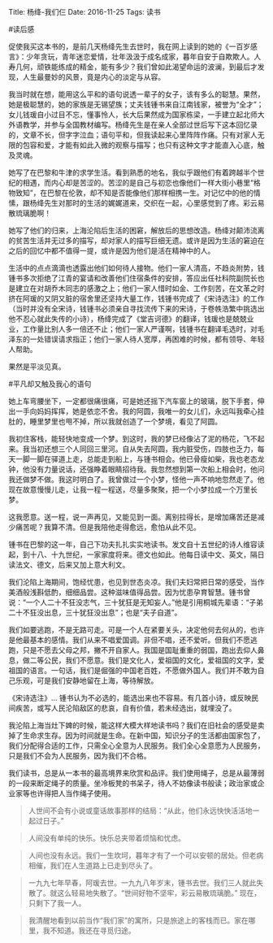 Title: 杨绛-我们仨
Date: 2016-11-25
Tags: 读书


#读后感

促使我买这本书的，是前几天杨绛先生去世时，我在网上读到的她的《一百岁感言》：少年贪玩，青年迷恋爱情，壮年汲汲于成名成家，暮年自安于自欺欺人。人寿几何，顽铁能练成的精金，能有多少？我们曾如此渴望命运的波澜，到最后才发现，人生最曼妙的风景，竟是内心的淡定与从容。

我当时就在想，能用这么平和的语句说透一辈子的女子，该有多么的聪慧。果然，她是极聪慧的，她的家族是无锡望族；丈夫钱锺书来自江南钱家，被誉为“全才”；女儿钱瑗自小过目不忘，懂事怜人，长大后果然成为国家栋梁，一手建立起北师大外语教学，并参与全国教材编写。杨绛先生是在亲人全部过世后写下这本回忆录的，文章不长，但字字泣血；语句平和，但我读起来心里阵阵作痛。只有对家人无限的包容和爱，才能有如此入微的观察与描写；也只有这种文字才能直入心底，触及灵魂。

她写了在巴黎和牛津的求学生活。看到熟悉的地名，我似乎跟他们有着跨越半个世纪的相遇，而内心却是苦涩的。苦涩的是自己与初恋也像他们一样大街小巷里“格物致知”，在巴黎在伦敦，却不知是否能像他们那样相携一生。对记忆中的他的情愫，跟杨绛先生对那时的生活的娓娓道来，交织在一起，心里感觉到了疼。彩云易散琉璃脆啊！

她写了他们的归来，上海沦陷后生活的困窘，解放后的思想改造。杨绛对颠沛流离的贫苦生活并无过多的描写，却对家人的描写巨细无遗。或许是因为生活的窘迫在之后的回忆中都不值得一提，或许是因为他们是活在精神中的人。

生活中的点点滴滴也透露出他们如何待人接物。他们一家人清高，不趋炎附势，钱锺书多次拒绝了江青的宴请和改善他们住宿条件的安排，答应出任社科院副院长也是建立在对胡乔木同志的感激之上；他们一家人惜时如金、工作刻苦，在文革之时挤在阿瑗的又阴又脏的宿舍里还坚持大量工作，钱锺书完成了《宋诗选注》的工作（当时并没有全宋诗，钱锺书必须亲自寻找流传下来的宋诗，于卷帙浩繁中挑选出他不忍心就此失传的小诗），杨绛完成了《堂吉诃德》的翻译，钱瑗也是兢兢业业，工作量比别人多一倍还不止；他们一家人严谨啊，钱锺书在翻译毛选时，对毛泽东的一处错误请求指正；他们一家人待人宽厚，再困难的时候，都有领导、年轻人帮助。

果然是平淡见真。

#平凡却又触及我心的语句

>
她上车弯腰坐下，一定都很痛很痛，可是她还摇下汽车窗上的玻璃，脱下手套，伸出一手向妈妈挥挥，她是依恋不舍。我的阿圆，我唯一的女儿们，永远叫我牵心挂肚的，睡里梦里也甩不掉，所以我就创造了一个梦境，看见了阿圆。
>
我初住客栈，能轻快地变成一个梦。到这时，我的梦已经像沾了泥的杨花，飞不起来。我当初还想三个人同回三里河。自从失去阿圆，我内脏受伤，四肢也乏力，每天一脚一脚在驿道上走，总能走到船上，与锺书相会。他已骨瘦如柴，我也老态龙钟，他没有力量说话，还强睁着眼睛招待我。我忽然想到第一次船上相会时，他问我还做梦不做。我这时明白了。我曾做过一个小梦，怪他一声不响地忽然走了。他现在故意慢慢儿走，让我一程一程送，尽量多聚聚，把一个小梦拉成一个万里长梦。
>
这我愿意。送一程，说一声再见，又能见到一面。离别拉得长，是增加痛苦还是减少痛苦呢？我算不清。但是我陪他走得愈远，愈怕从此不见。
>
锺书在巴黎的这一年，自己下功夫扎扎实实地读书。发文自十五世纪的诗人维容读起，到十八、十九世纪，一家家度将来。德文也如此。他每日读中文、英文，隔日读法文、德文，后来又加上意大利文。
>
我们沦陷上海期间，饱经忧患，也见到世态炎凉。我们夫妇常把日常的感受，当作美酒般浅斟低酌，细细品尝。这种滋味值得品尝。因为忧患孕育智慧。锺书曾说：“一个人二十不狂没志气，三十犹狂是无知妄人。”他是引用桐城先辈语：“子弟二十不狂没出息，三十犹狂没出息”；也是“夫子自道”。
>
我们如要逃跑，不是无路可走。可是一个人在紧要关头，决定他何去何从的，也许是他最基本的感情。我们从来不唱爱国调。非但不唱，还不爱听。但我们不愿逃跑，只是不愿去父母之邦，撇不开自家人。我国是国耻重重的弱国，跑出去仰人鼻息，做二等公民，我们不愿意。我们是文化人，爱祖国的文化，爱祖国的文字，爱祖国的语言。一句话，我们是倔强的中国老百姓，不愿做外国人。我们并不敢为自己乐观，可是我们安静地留在上海，等待解放。
>
《宋诗选注》... 锺书认为不必选的，能选出来也不容易。有几首小诗，或反映民间疾苦，或写人民沦陷敌区的悲哀，自有价值，若未经选出，就埋没了。
>
我沦陷上海当灶下婢的时候，能这样大模大样地读书吗？我们在旧社会的感受是卖掉了生命求生存。因为时间就是生命。在新中国，知识分子的生活都由国家包了，我们分配得合适的工作，只需全心全意为人民服务。我们全心全意愿为人民服务，只是我们不会为人民服务，因为我们不合格。
>
我们读书，总是从一本书的最高境界来欣赏和品评。我们使用绳子，总是从最薄弱的一段来断定绳子的质量。坐冷板凳的书呆子，待人不妨像读书般读；政治家或企业家等也许得把人当作绳子使用。


>人世间不会有小说或童话故事那样的结局：“从此，他们永远快快活活地一起过日子。”

>人间没有单纯的快乐。快乐总夹带着烦恼和忧虑。

>人间也没有永远。我们一生坎坷，暮年才有了一个可以安顿的居处。但老病相催，我们在人生道路上已走到尽头了。

>一九九七年早春，阿瑗去世。一九九八年岁末，锺书去世。我们三人就此失散了。就这么轻易地失散了。“世间好物不坚牢，彩云易散琉璃脆。” 现在，只剩下了我一人。

>我清醒地看到以前当作“我们家”的寓所，只是旅途上的客栈而已。家在哪里，我不知道。我还在寻觅归途。


